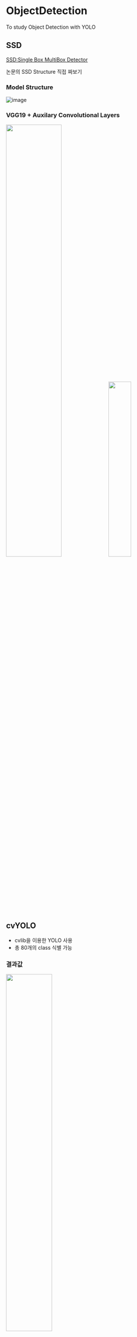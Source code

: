 # ObjectDetection  
To study Object Detection with YOLO  

## SSD
[SSD:Single Box MultiBox Detector](https://arxiv.org/pdf/1512.02325.pdf, "paper link")

논문의 SSD Structure 직접 짜보기
### Model Structure
![image](https://user-images.githubusercontent.com/72767245/97295225-5d078d80-1892-11eb-9a2e-d59aa99d49ce.png)

### VGG19 + Auxilary Convolutional Layers
<div>
  <img src ="https://user-images.githubusercontent.com/72767245/97295251-65f85f00-1892-11eb-9657-da7936493d3e.png" width="55%">
  <img src ="https://user-images.githubusercontent.com/72767245/97295263-698be600-1892-11eb-952b-890975592614.png" width="35%">
</div>

## cvYOLO
- cvlib을 이용한 YOLO 사용
- 총 80개의 class 식별 가능<br>

### 결과값 
<img src = "https://user-images.githubusercontent.com/72767245/97080707-5d0c5100-1638-11eb-8208-fdae6ea27dc2.jpg" width= "50%">
